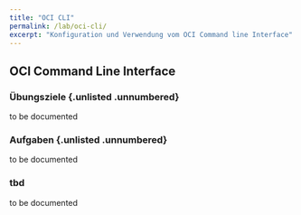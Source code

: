 ```yaml
---
title: "OCI CLI"
permalink: /lab/oci-cli/
excerpt: "Konfiguration und Verwendung vom OCI Command line Interface"
---
```

<!-- markdownlint-disable MD013 -->
<!-- markdownlint-disable MD025 -->
<!-- markdownlint-disable MD033 -->
<!-- markdownlint-disable MD041 -->
## OCI Command Line Interface

### Übungsziele {.unlisted .unnumbered}

to be documented

### Aufgaben {.unlisted .unnumbered}

to be documented

### tbd

to be documented
